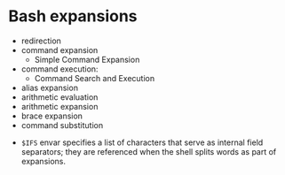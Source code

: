 # Bash expansions

- redirection
- command expansion
  - Simple Command Expansion
- command execution:
  - Command Search and Execution
- alias expansion
- arithmetic evaluation
- arithmetic expansion
- brace expansion
- command substitution

* `$IFS` envar specifies a list of characters that serve as internal field separators; they are referenced when the shell splits words as part of expansions.

